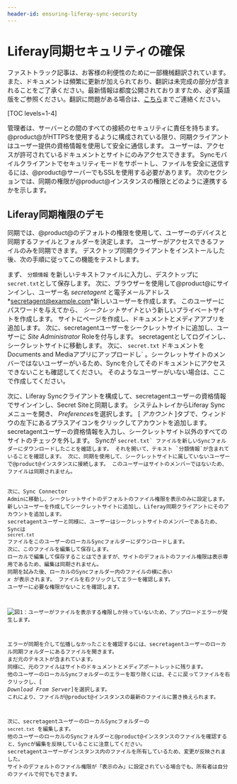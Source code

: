 ```yaml
---
header-id: ensuring-liferay-sync-security
---
```


# Liferay同期セキュリティの確保

<p class="alert alert-info"><span class="wysiwyg-color-blue120">ファストトラック記事は、お客様の利便性のために一部機械翻訳されています。また、ドキュメントは頻繁に更新が加えられており、翻訳は未完成の部分が含まれることをご了承ください。最新情報は都度公開されておりますため、必ず英語版をご参照ください。翻訳に問題がある場合は、<a href="mailto:support-content-jp@liferay.com">こちら</a>までご連絡ください。</span></p>

[TOC levels=1-4]

管理者は、サーバーとの間のすべての接続のセキュリティに責任を持ちます。 @product@がHTTPSを使用するように構成されている限り、同期クライアントはユーザー提供の資格情報を使用して安全に通信します。 ユーザーは、アクセスが許可されているドキュメントとサイトにのみアクセスできます。 Syncモバイルクライアントでセキュリティモードをサポートし、ファイルを安全に送信するには、@product@サーバーでもSSLを使用する必要があります。 次のセクションでは、同期の権限が@product@インスタンスの権限とどのように連携するかを示します。

## Liferay同期権限のデモ

同期では、@product@のデフォルトの権限を使用して、ユーザーのデバイスと同期するファイルとフォルダーを決定します。 ユーザーがアクセスできるファイルのみを同期できます。 デスクトップ同期クライアントをインストールした後、次の手順に従ってこの機能をテストします。

まず、 `分類情報` を新しいテキストファイルに入力し、デスクトップに `secret.txt`として保存します。 次に、ブラウザーを使用して@product@にサインインし、ユーザー名 *secretagent* と電子メールアドレス *<secretagent@example.com>*新しいユーザーを作成します。 このユーザーにパスワードを与えてから、 *シークレットサイト*という新しいプライベートサイトを作成します。 サイトにページを作成し、ドキュメントとメディアアプリを追加します。 次に、secretagentユーザーをシークレットサイトに追加し、ユーザーに *Site Administrator* Roleを付与します。 secretagentとしてログインし、シークレットサイトに移動します。 次に、 `secret.txt` ドキュメントをDocuments and Mediaアプリにアップロードし` 。シークレットサイトのメンバーではないユーザーがいるため、Syncを介してそのドキュメントにアクセスできないことも確認してください。 そのようなユーザーがいない場合は、ここで作成してください。</p>

<p spaces-before="0">次に、Liferay Syncクライアントを構成して、secretagentユーザーの資格情報でサインインし、Secret Siteと同期します。 システムトレイからLiferay Syncメニューを開き、 <em x-id="3">Preferences</em>を選択します。 [ <em x-id="3">アカウント</em> ]タブで、ウィンドウの左下にあるプラスアイコンをクリックしてアカウントを追加します。 secretagentユーザーの資格情報を入力し、シークレットサイト以外のすべてのサイトのチェックを外します。 Syncが <code>secret.txt` ファイルを新しいSyncフォルダーにダウンロードしたことを確認します。 それを開いて、テキスト `分類情報`が含まれていることを確認します。 次に、同期を使用して、シークレットサイトに属していないユーザーで@product@インスタンスに接続します。 このユーザーはサイトのメンバーではないため、ファイルは同期されません。

次に、Sync Connector Adminに移動し、シークレットサイトのデフォルトのファイル権限を表示のみに設定します。 新しいユーザーを作成してシークレットサイトに追加し、Liferay同期クライアントにそのアカウントを追加します。 secretagentユーザーと同様に、ユーザーはシークレットサイトのメンバーであるため、Syncは `secret.txt` ファイルをこのユーザーのローカルSyncフォルダーにダウンロードします。 次に、このファイルを編集して保存します。 ローカルで編集して保存することはできますが、サイトのデフォルトのファイル権限は表示専用であるため、編集は同期されません。 同期を試みた後、ローカルのSyncフォルダー内のファイルの横に赤い *x* が表示されます。 ファイルを右クリックしてエラーを確認します。 ユーザーに必要な権限がないことを確認します。

![図1：ユーザーがファイルを表示する権限しか持っていないため、アップロードエラーが発生します。](../../../../images/sync-file-permissions-error.png)

エラーが同期を介して伝播しなかったことを確認するには、secretagentユーザーのローカル同期フォルダーにあるファイルを開きます。 まだ元のテキストが含まれています。 同様に、元のファイルはサイトのドキュメントとメディアポートレットに残ります。 他のユーザーのローカルSyncフォルダーのエラーを取り除くには、そこに戻ってファイルを右クリックし、[ *Download From Server*]を選択します。 これにより、ファイルが@product@インスタンスの最新のファイルに置き換えられます。

次に、secretagentユーザーのローカルSyncフォルダーの `secret.txt` を編集します。 他のユーザーのローカルのSyncフォルダーと@product@インスタンスのファイルを確認すると、Syncが編集を反映していることに注意してください。 secretagentユーザーがインスタンス内のファイルを所有しているため、変更が反映されました。 サイトのデフォルトのファイル権限が「表示のみ」に設定されている場合でも、所有者は自分のファイルで何でもできます。

